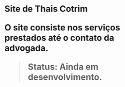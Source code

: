 <h1>Site de Thais Cotrim
  
  <p>O site consiste nos serviços prestados até o contato da advogada.</p>
  
> Status: Ainda em desenvolvimento.
 
